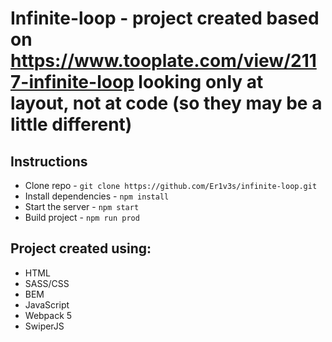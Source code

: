 # Infinite-loop - project created based on https://www.tooplate.com/view/2117-infinite-loop looking only at layout, not at code (so they may be a little different)

## Instructions

- Clone repo - `git clone https://github.com/Er1v3s/infinite-loop.git`
- Install dependencies - `npm install`
- Start the server - `npm start`
- Build project - `npm run prod`

## Project created using:

- HTML
- SASS/CSS
- BEM
- JavaScript
- Webpack 5
- SwiperJS
